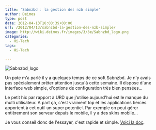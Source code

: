 ```yaml
---
title: 'Sabnzbd : la gestion des nzb simple'
author: Deimos
type: post
date: 2012-04-13T10:00:39+00:00
url: /2012/04/13/sabnzbd-la-gestion-des-nzb-simple/
image: http://wiki.deimos.fr/images/3/3e/Sabnzbd_logo.png
categories:
  - Hi-Tech
tags:
  - Hi-Tech

---
```

![Sabnzbd_logo](http://wiki.deimos.fr/images/3/3e/Sabnzbd_logo.png)

Un pote m'a parlé il y a quelques temps de ce soft Sabnzbd. Je n'y avais pas spécialement prêter attention jusqu'à cette semaine. Il dispose d'une interface web simple, d'options de configuration très bien pensées...

Le petit hic par rapport à URD que j'utilise aujourd'hui est le manque du multi utilisateur. A part ça, c'est vraiment top et les applications tierces apportent à cet outil un super potentiel. Par exemple on peut gérer entièrement son serveur depuis le mobile, il y a des skins mobile...

Je vous conseil donc de l'essayer, c'est rapide et simple. [Voici la doc](http://wiki.deimos.fr/SABnzbd_:_Une_interface_web_pour_g%C3%A9rer_les_newsgroups).